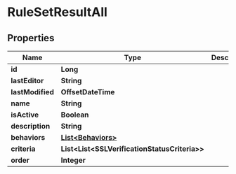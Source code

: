 

# RuleSetResultAll


## Properties

| Name | Type | Description | Notes |
|------------ | ------------- | ------------- | -------------|
|**id** | **Long** |  |  [optional] |
|**lastEditor** | **String** |  |  [optional] |
|**lastModified** | **OffsetDateTime** |  |  [optional] |
|**name** | **String** |  |  [optional] |
|**isActive** | **Boolean** |  |  [optional] |
|**description** | **String** |  |  [optional] |
|**behaviors** | [**List&lt;Behaviors&gt;**](Behaviors.md) |  |  [optional] |
|**criteria** | **List&lt;List&lt;SSLVerificationStatusCriteria&gt;&gt;** |  |  [optional] |
|**order** | **Integer** |  |  [optional] |



